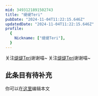 ```yaml
---
mid: 3493121891502743
title: "缇缇Teri"
pubDate: "2024-11-04T11:22:15.646Z"
updatedDate: "2024-11-04T11:22:15.646Z"
profile:
  {
    Nickname: ["缇缇Teri"],
  }
---
```


关注[缇缇Teri](https://space.bilibili.com/3493121891502743)谢谢喵~ 关注[缇缇Teri](https://space.bilibili.com/3493121891502743)谢谢喵~

## 此条目有待补充
你可以在[这里](https://github.com/Yuhanawa/VTuber.ICU-Content/edit/master/v/缇缇Teri/index.md)编辑本文
